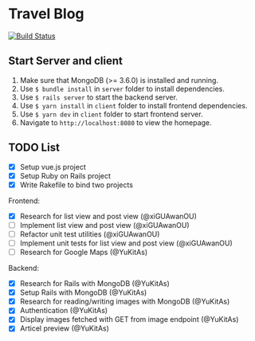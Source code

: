 # Travel Blog

[![Build Status](https://travis-ci.org/YuKitAs/travel-blog.svg?branch=master)](https://travis-ci.org/YuKitAs/travel-blog)

## Start Server and client
1. Make sure that MongoDB (>= 3.6.0) is installed and running.
2. Use `$ bundle install` in `server` folder to install dependencies.
3. Use `$ rails server` to start the backend server.
4. Use `$ yarn install` in `client` folder to install frontend dependencies.
5. Use `$ yarn dev` in `client` folder to start frontend server.
6. Navigate to `http://localhost:8080` to view the homepage.

## TODO List
- [x] Setup vue.js project
- [x] Setup Ruby on Rails project
- [x] Write Rakefile to bind two projects

Frontend:
- [x] Research for list view and post view (@xiGUAwanOU)
- [ ] Implement list view and post view (@xiGUAwanOU)
- [ ] Refactor unit test utilities (@xiGUAwanOU)
- [ ] Implement unit tests for list view and post view (@xiGUAwanOU)
- [ ] Research for Google Maps (@YuKitAs)

Backend:
- [x] Research for Rails with MongoDB (@YuKitAs)
- [x] Setup Rails with MongoDB (@YuKitAs)
- [x] Research for reading/writing images with MongoDB (@YuKitAs)
- [x] Authentication (@YuKitAs)
- [x] Display images fetched with GET from image endpoint (@YuKitAs)
- [x] Articel preview (@YuKitAs)
